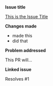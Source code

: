 **Issue title**

[This is the Issue Title](https://github.com/username/repository-name/issues/1)

**Changes made**

- made this
- did that

**Problem addressed**

This PR will...

**Linked issue**

Resolves #1
